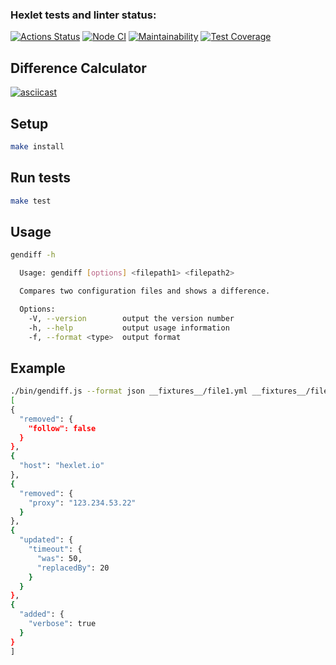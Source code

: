### Hexlet tests and linter status:
[![Actions Status](https://github.com/atrya-trezer/frontend-project-46/workflows/hexlet-check/badge.svg)](https://github.com/atrya-trezer/frontend-project-46/actions)
[![Node CI](https://github.com/atrya-trezer/frontend-project-46/workflows/Node%20CI/badge.svg)](https://github.com/atrya-trezer/frontend-project-46/actions)
[![Maintainability](https://api.codeclimate.com/v1/badges/36a90144627d99137b7a/maintainability)](https://codeclimate.com/github/atrya-trezer/frontend-project-46/maintainability)
[![Test Coverage](https://api.codeclimate.com/v1/badges/36a90144627d99137b7a/test_coverage)](https://codeclimate.com/github/atrya-trezer/frontend-project-46/test_coverage)

## Difference Calculator

[![asciicast](https://asciinema.org/a/8mNQJVqDyCXzr6OJnspT88oUh.svg)](https://asciinema.org/a/8mNQJVqDyCXzr6OJnspT88oUh)

## Setup

```bash
make install
```

## Run tests

```bash
make test
```

## Usage

```bash
gendiff -h

  Usage: gendiff [options] <filepath1> <filepath2>

  Compares two configuration files and shows a difference.

  Options:
    -V, --version        output the version number
    -h, --help           output usage information
    -f, --format <type>  output format
  ```

## Example

  ```bash
  ./bin/gendiff.js --format json __fixtures__/file1.yml __fixtures__/file2.yml
[
  {
    "removed": {
      "follow": false
    }
  },
  {
    "host": "hexlet.io"
  },
  {
    "removed": {
      "proxy": "123.234.53.22"
    }
  },
  {
    "updated": {
      "timeout": {
        "was": 50,
        "replacedBy": 20
      }
    }
  },
  {
    "added": {
      "verbose": true
    }
  }
]
```